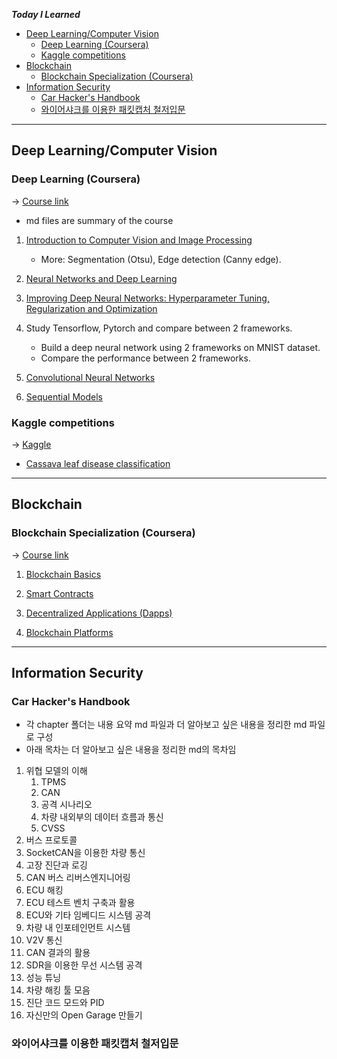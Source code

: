 **_Today I Learned_**

- [Deep Learning/Computer Vision](#deep-learningcomputer-vision)
  - [Deep Learning (Coursera)](#deep-learning-coursera)
  - [Kaggle competitions](#kaggle-competitions)
- [Blockchain](#blockchain)
  - [Blockchain Specialization (Coursera)](#blockchain-specialization-coursera)
- [Information Security](#information-security)
  - [Car Hacker's Handbook](#car-hackers-handbook)
  - [와이어샤크를 이용한 패킷캡처 철저입문](#와이어샤크를-이용한-패킷캡처-철저입문)

---

## Deep Learning/Computer Vision

### Deep Learning (Coursera)

&rarr; [Course link](https://www.coursera.org/specializations/deep-learning)

+ md files are summary of the course

1. [Introduction to Computer Vision and Image Processing](https://www.coursera.org/learn/introduction-computer-vision-watson-opencv?specialization=ai-engineer)
   + More: Segmentation (Otsu), Edge detection (Canny edge).

2. [Neural Networks and Deep Learning](https://www.coursera.org/learn/neural-networks-deep-learning)

3. [Improving Deep Neural Networks: Hyperparameter Tuning, Regularization and Optimization](https://www.coursera.org/learn/deep-neural-network?specialization=deep-learning#syllabus)

4. Study Tensorflow, Pytorch and compare between 2 frameworks.
   + Build a deep neural network using 2 frameworks on MNIST dataset.
   + Compare the performance between 2 frameworks.

5. [Convolutional Neural Networks](https://www.coursera.org/learn/convolutional-neural-networks)

6. [Sequential Models](https://www.coursera.org/learn/nlp-sequence-models?specialization=deep-learning)

### Kaggle competitions

&rarr; [Kaggle](https://www.kaggle.com/)

+ [Cassava leaf disease classification](https://www.kaggle.com/competitions/cassava-leaf-disease-classification)

---

## Blockchain

### Blockchain Specialization (Coursera)

&rarr; [Course link](https://www.coursera.org/specializations/blockchain)

1. [Blockchain Basics](https://www.coursera.org/learn/blockchain-basics?specialization=blockchain)

2. [Smart Contracts](https://www.coursera.org/learn/smarter-contracts?specialization=blockchain)

3. [Decentralized Applications (Dapps)](https://www.coursera.org/learn/decentralized-apps-on-blockchain?specialization=blockchain)

4. [Blockchain Platforms](https://www.coursera.org/learn/blockchain-platforms?specialization=blockchain)

---

## Information Security

### Car Hacker's Handbook

+ 각 chapter 폴더는 내용 요약 md 파일과 더 알아보고 싶은 내용을 정리한 md 파일로 구성
+ 아래 목차는 더 알아보고 싶은 내용을 정리한 md의 목차임

1. 위협 모델의 이해
   1. TPMS
   2. CAN
   3. 공격 시나리오
   4. 차량 내외부의 데이터 흐름과 통신
   5. CVSS
2. 버스 프로토콜
3. SocketCAN을 이용한 차량 통신
4. 고장 진단과 로깅
5. CAN 버스 리버스엔지니어링
6. ECU 해킹
7. ECU 테스트 벤치 구축과 활용
8. ECU와 기타 임베디드 시스템 공격
9.  차량 내 인포테인먼트 시스템
10. V2V 통신
11. CAN 결과의 활용
12. SDR을 이용한 무선 시스템 공격
13. 성능 튜닝
14. 차량 해킹 툴 모음
15. 진단 코드 모드와 PID
16. 자신만의 Open Garage 만들기

### 와이어샤크를 이용한 패킷캡처 철저입문